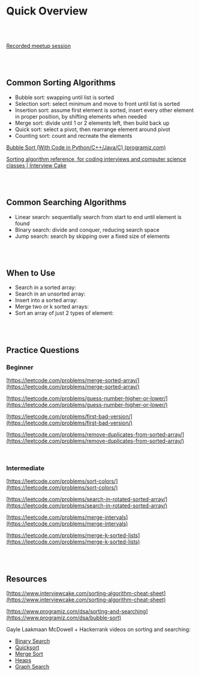 # Quick Overview

<br>
<br>

[Recorded meetup session]()

<br>
<br>

## Common Sorting Algorithms

- Bubble sort: swapping until list is sorted
- Selection sort: select minimum and move to front until list is sorted
- Insertion sort: assume first element is sorted, insert every other element in proper position, by shifting elements when needed
- Merge sort: divide until 1 or 2 elements left, then build back up
- Quick sort: select a pivot, then rearrange element around pivot
- Counting sort: count and recreate the elements

[Bubble Sort (With Code in Python/C++/Java/C) (programiz.com)](https://www.programiz.com/dsa/bubble-sort)

[Sorting algorithm reference, for coding interviews and computer science classes | Interview Cake](https://www.interviewcake.com/sorting-algorithm-cheat-sheet)

<br>
<br>

## Common Searching Algorithms

- Linear search: sequentially search from start to end until element is found
- Binary search: divide and conquer, reducing search space
- Jump search: search by skipping over a fixed size of elements

<br>
<br>


## When to Use

- Search in a sorted array:
- Search in an unsorted array:
- Insert into a sorted array:
- Merge two or k sorted arrays:
- Sort an array of just 2 types of element:

<br>
<br>

## Practice Questions

### Beginner

[https://leetcode.com/problems/merge-sorted-array/](https://leetcode.com/problems/merge-sorted-array/)

[https://leetcode.com/problems/guess-number-higher-or-lower/](https://leetcode.com/problems/guess-number-higher-or-lower/)

[https://leetcode.com/problems/first-bad-version/](https://leetcode.com/problems/first-bad-version/)

[https://leetcode.com/problems/remove-duplicates-from-sorted-array/](https://leetcode.com/problems/remove-duplicates-from-sorted-array/)

<br>

### Intermediate

[https://leetcode.com/problems/sort-colors/](https://leetcode.com/problems/sort-colors/)

[https://leetcode.com/problems/search-in-rotated-sorted-array/](https://leetcode.com/problems/search-in-rotated-sorted-array/)

[https://leetcode.com/problems/merge-intervals](https://leetcode.com/problems/merge-intervals)

[https://leetcode.com/problems/merge-k-sorted-lists](https://leetcode.com/problems/merge-k-sorted-lists)

<br>
<br>

## Resources

[https://www.interviewcake.com/sorting-algorithm-cheat-sheet](https://www.interviewcake.com/sorting-algorithm-cheat-sheet)

[https://www.programiz.com/dsa/sorting-and-searching](https://www.programiz.com/dsa/bubble-sort)

Gayle Laakmaan McDowell + Hackerrank videos on sorting and searching:
- [Binary Search](https://youtu.be/P3YID7liBug)
- [Quicksort](https://youtu.be/SLauY6PpjW4)
- [Merge Sort](https://youtu.be/KF2j-9iSf4Q)
- [Heaps](https://youtu.be/t0Cq6tVNRBA)
- [Graph Search](https://youtu.be/zaBhtODEL0w)
